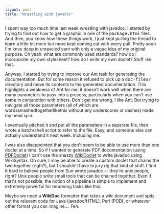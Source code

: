 ```yaml
---
layout: post
title: "Wrestling with javadoc"
---
```




I spent way too much time last week wrestling with javadoc. I started by trying to find out how to get a graphic in one of the <tt>package.html</tt> files. And then, you know how these things work, I just kept pulling the thread to learn a little bit more but more kept coming out with every pull. Pretty soon I'm knee deep in unraveled yarn with only a vague idea of my original purpose. Oh yeah: what are commonly used standards? how do I incorporate my own stylesheet? how do I write my own doclet? Stuff like that.

<p>Anyway, I started by trying to improve our Ant task for generating the documentation. But for some reason it refused to pick up a <tt>doc-files/</tt> directory and move its contents to the generated documentation. This highlights a weakness of Ant for me: it doesn't work well when there are many parameters to pass into a process, particularly when you can't use some in conjunction with others. Don't get me wrong, I like Ant. But trying to navigate all those parameters (all of which are wordssmashedtogetherlikethis without any underscores or dashes) made my head spin.</p>

<p>I eventually pitched it and put all the parameters in a separate file, then wrote a batch/shell script to refer to the file. Easy, and someone else can actually understand it next week. Including me.</p>

<p>I was also disappointed that you don't seem to be able to use more than one doclet at a time. So if I wanted to generate PDF documentation (using <a href="http://pdfdoclet.sourceforge.net/">PDFDoclet</a>) I can't use the snazzy <a href="http://www.jhorman.org/wikidoclet/">WikiDoclet</a> to write javadoc using WikiSyntax. Oh sure, I may be able to create a custom doclet that chains the two together (right?), but I shouldn't have to jury rig that kind of stuff. I find it hard to believe people from Sun wrote javadoc -- they're unix people, right? Unix people write small tools that can be chained together. Even if that's not possible, the notion of a pipeline is simple to implement and extremely powerful for rendering tasks like this.</p>

<p>Maybe we need a <b>WikiDoc</b> formatter that takes a wiki document and spits out the relevant code for Java (javadoc/HTML), Perl (POD), or whatever other format you can imagine.... Feh.</p>



